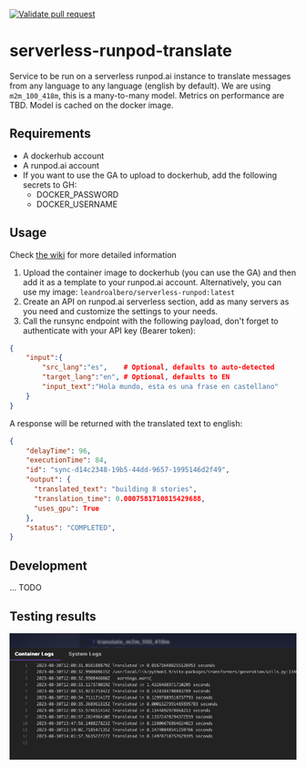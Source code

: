 [![Validate pull request](https://github.com/leandroalbero/serverless-runpod-translate/actions/workflows/pull-request.yaml/badge.svg)](https://github.com/leandroalbero/serverless-runpod-translate/actions/workflows/pull-request.yaml)
# serverless-runpod-translate
Service to be run on a serverless runpod.ai instance to translate messages from any language to any language (english by default).
We are using `m2m_100_418m`, this is a many-to-many model. Metrics on performance are TBD.
Model is cached on the docker image.

## Requirements
* A dockerhub account
* A runpod.ai account
* If you want to use the GA to upload to dockerhub, add the following secrets to GH:
  * DOCKER_PASSWORD
  * DOCKER_USERNAME

## Usage
Check [the wiki](https://github.com/leandroalbero/serverless-runpod-translate/wiki) for more detailed information
1. Upload the container image to dockerhub (you can use the GA) and then add it as a template to your runpod.ai account.
Alternatively, you can use my image: `leandroalbero/serverless-runpod:latest`
2. Create an API on runpod.ai serverless section, add as many servers as you need and customize the settings to your needs.
3. Call the runsync endpoint with the following payload, don't forget to authenticate with your API key (Bearer token):
```json
{
    "input":{
        "src_lang":"es",    # Optional, defaults to auto-detected
        "target_lang":"en", # Optional, defaults to EN
        "input_text":"Hola mundo, esta es una frase en castellano"
    }
}
```
A response will be returned with the translated text to english:
```json
{
    "delayTime": 96,
    "executionTime": 84,
    "id": "sync-d14c2348-19b5-44dd-9657-1995146d2f49",
    "output": {
      "translated_text": "building 8 stories",
      "translation_time": 0.0007581710815429688, 
      "uses_gpu": True
    },
    "status": "COMPLETED",
}
```

## Development
... TODO

## Testing results

![translation times on an RTX4000](media/translation_times.png)
